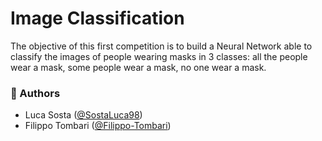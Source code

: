 # Image Classification

The objective of this first competition is to build a Neural Network able to classify the images of people wearing masks in 3 classes: all the people wear a mask, some people wear a mask, no one wear a mask.

### :speech_balloon: Authors  
- Luca Sosta ([@SostaLuca98](https://github.com/SostaLuca98))
- Filippo Tombari ([@Filippo-Tombari](https://github.com/Filippo-Tombari))
